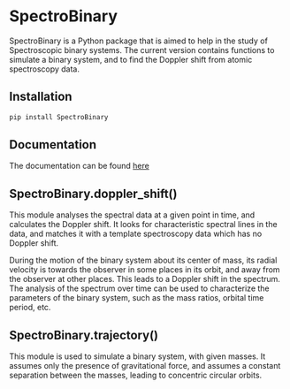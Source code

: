 # SpectroBinary

SpectroBinary is a Python package that is aimed to help in the study of Spectroscopic binary systems. The current version contains functions to simulate a binary system, and to find the Doppler shift from atomic spectroscopy data.

## Installation

```bash
pip install SpectroBinary
```

## Documentation

The documentation can be found [here](https://masteramarjeet.github.io/code-astro-2021/)

## SpectroBinary.doppler_shift()

This module analyses the spectral data at a given point in time, and calculates the Doppler shift. It looks for characteristic spectral lines in the data, and matches it with a template spectroscopy data which has no Doppler shift.

During the motion of the binary system about its center of mass, its radial velocity is towards the observer in some places in its orbit, and away from the observer at other places. This leads to a Doppler shift in the spectrum. The analysis of the spectrum over time can be used to characterize the parameters of the binary system, such as the mass ratios, orbital time period, etc.

## SpectroBinary.trajectory()

This module is used to simulate a binary system, with given masses. It assumes only the presence of gravitational force, and assumes a constant separation between the masses, leading to concentric circular orbits.
